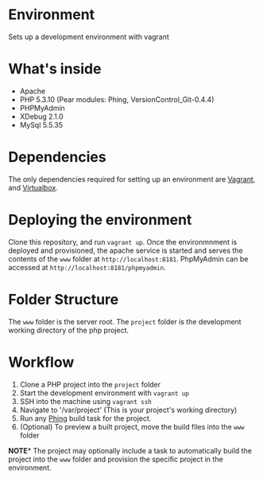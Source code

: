 Environment
===========

Sets up a development environment with vagrant

# What's inside
- Apache 
- PHP 5.3.10 (Pear modules: Phing, VersionControl_Git-0.4.4)
- PHPMyAdmin
- XDebug 2.1.0
- MySql 5.5.35
 
# Dependencies
The only dependencies required for setting up an environment are [Vagrant](http://www.vagrantup.com/), and [Virtualbox](https://www.virtualbox.org/).

# Deploying the environment
Clone this repository, and run `vagrant up`. Once the environmnment is deployed and provisioned, the apache service is started and serves the contents of the `www` folder at `http://localhost:8181`. PhpMyAdmin can be accessed at `http://localhost:8181/phpmyadmin`.

# Folder Structure
The `www` folder is the server root.
The `project` folder is the development working directory of the php project. 

# Workflow
1. Clone a PHP project into the `project` folder
2. Start the development environment with `vagrant up`
3. SSH into the machine using `vagrant ssh`
4. Navigate to '/var/project' (This is your project's working directory)
5. Run any [Phing](http://www.phing.info/) build task for the project.
6. (Optional) To preview a built project, move the build files into the `www` folder

**NOTE***
The project may optionally include a task to automatically build the project into the `www` folder and provision the specific project in the environment.


